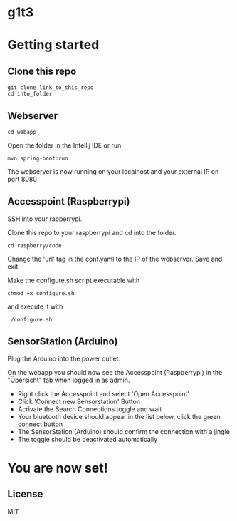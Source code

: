 # g1t3

# Getting started


## Clone this repo

```
git clone link_to_this_repo
cd into_folder
```

## Webserver

```
cd webapp
```

Open the folder in the Intellij IDE or run

```
mvn spring-boot:run
```
The webserver is now running on your localhost and your external IP on port 8080

## Accesspoint (Raspberrypi)

SSH into your rapberrypi.

Clone this repo to your raspberrypi and cd into the folder.

```
cd raspberry/code
```

Change the 'url' tag in the conf.yaml to the IP of the webserver. Save and exit.

Make the configure.sh script executable with

```
chmod +x configure.sh
```
and execute it with

```
./configure.sh
```

## SensorStation (Arduino)

Plug the Arduino into the power outlet.

On the webapp you should now see the Accesspoint (Raspberrypi) in the "Übersicht" tab when logged in as admin.

- Right click the Accesspoint and select 'Open Accesspoint'
- Click 'Connect new Sensorstation' Button
- Acrivate the Search Connections toggle and wait
- Your bluetooth device should appear in the list below, click the green connect button
- The SensorStation (Arduino) should confirm the connection with a jingle
- The toggle should be deactivated automatically

# You are now set!

## License
MIT
